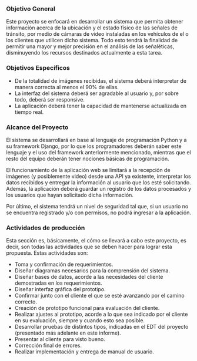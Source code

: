### Objetivo General

Este proyecto se enfocará en desarrollar un sistema que permita obtener información acerca de la ubicación y el estado físico de las señales de tránsito, por medio de cámaras de video instaladas en los vehículos de el o los clientes que utilicen dicho sistema. Todo esto tendrá la finalidad de permitir una mayor y mejor precisión en el análisis de las señaléticas, disminuyendo los recursos destinados actualmente a esta tarea.

### Objetivos Específicos

- De la totalidad de imágenes recibidas, el sistema deberá interpretar de manera correcta al menos el 90% de ellas.
- La interfaz del sistema deberá ser agradable al usuario y, por sobre todo, deberá ser responsive.
- La aplicación deberá tener la capacidad de mantenerse actualizada en tiempo real.

### Alcance del Proyecto

El sistema se desarrollará en base al lenguaje de programación Python y a su framework Django, por lo que los programadores deberán saber este lenguaje y el uso del framework anteriormente mencionado, mientras que el resto del equipo deberán tener nociones básicas de programación.

El funcionamiento de la aplicación web se limitará a la recepción de imágenes (y posiblemente video) desde una API ya existente, interpretar los datos recibidos y entregar la información al usuario que los esté solicitando. Además, la aplicación deberá guardar un registro de los datos procesados y los usuarios que hayan solicitado dicha información.

Por último, el sistema tendrá un nivel de seguridad tal que, si un usuario no se encuentra registrado y/o con permisos, no podrá ingresar a la aplicación.

### Actividades de producción

Esta sección es, básicamente, el cómo se llevará a cabo este proyecto, es decir, son todas las actividades que se deben hacer para lograr esta propuesta. Estas actividades son:

- Toma y confirmación de requerimientos.
- Diseñar diagramas necesarios para la comprensión del sistema.
- Diseñar bases de datos, acorde a las necesidades del cliente demostradas en los requerimientos.
- Diseñar interfaz gráfica del prototipo.
- Confirmar junto con el cliente el que se esté avanzando por el camino correcto.
- Creación de prototipo funcional para evaluación del cliente.
- Realizar ajustes al prototipo, acorde a lo que sea indicado por el cliente en su evaluación, siempre y cuando esto sea posible.
- Desarrollar pruebas de distintos tipos, indicadas en el EDT del proyecto (presentado más adelante en este informe).
- Presentar al cliente para visto bueno.
- Corrección final de errores.
- Realizar implementación y entrega de manual de usuario.
